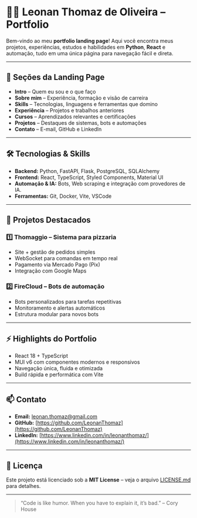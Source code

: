 # 👨‍💻 Leonan Thomaz de Oliveira – Portfolio

Bem-vindo ao meu **portfolio landing page**! Aqui você encontra meus projetos, experiências, estudos e habilidades em **Python**, **React** e automação, tudo em uma única página para navegação fácil e direta.  

---

## 📝 Seções da Landing Page

- **Intro** – Quem eu sou e o que faço  
- **Sobre mim** – Experiência, formação e visão de carreira  
- **Skills** – Tecnologias, linguagens e ferramentas que domino  
- **Experiência** – Projetos e trabalhos anteriores  
- **Cursos** – Aprendizados relevantes e certificações  
- **Projetos** – Destaques de sistemas, bots e automações  
- **Contato** – E-mail, GitHub e LinkedIn  

---

## 🛠 Tecnologias & Skills

- **Backend:** Python, FastAPI, Flask, PostgreSQL, SQLAlchemy  
- **Frontend:** React, TypeScript, Styled Components, Material UI  
- **Automação & IA:** Bots, Web scraping e integração com provedores de IA. 
- **Ferramentas:** Git, Docker, Vite, VSCode  

---

## 🚀 Projetos Destacados

### 1️⃣ **Thomaggio – Sistema para pizzaria**
- Site + gestão de pedidos simples
- WebSocket para comandas em tempo real
- Pagamento via Mercado Pago (Pix)
- Integração com Google Maps  

### 2️⃣ **FireCloud – Bots de automação**
- Bots personalizados para tarefas repetitivas
- Monitoramento e alertas automáticos
- Estrutura modular para novos bots  

---

## ⚡ Highlights do Portfolio

- React 18 + TypeScript  
- MUI v6 com componentes modernos e responsivos  
- Navegação única, fluida e otimizada  
- Build rápida e performática com Vite  

---

## 📫 Contato

- **Email:** [leonan.thomaz@gmail.com](mailto:leonan.thomaz@gmail.com)  
- **GitHub:** [https://github.com/LeonanThomaz](https://github.com/LeonanThomaz)  
- **LinkedIn:** [https://www.linkedin.com/in/leonanthomaz/](https://www.linkedin.com/in/leonanthomaz/)  

---

## 📝 Licença

Este projeto está licenciado sob a **MIT License** – veja o arquivo [LICENSE.md](LICENSE.md) para detalhes.

---

> “Code is like humor. When you have to explain it, it’s bad.” – Cory House
